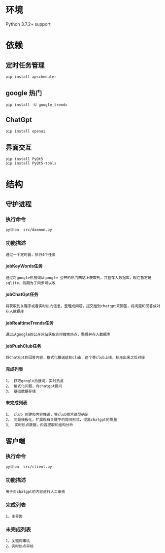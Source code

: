 # 环境
Python 3.7.2+ support

# 依赖
## 定时任务管理
    pip install apscheduler
## google 热门
    pip install -U google_trends
## ChatGpt
    pip install openai
## 界面交互
    pip install PyQt5
    pip install PyQt5-tools

# 结构
## 守护进程
### 执行命令
    python  src/daemon.py
### 功能描述
    通过一个定时器，执行4个任务
#### jobKeyWords任务
    通过将google热搜词从google 公开的热门网站上获取到，并且存入数据库，现在暂定是sqlite，后期为了同步可以改
#### jobChatGpt任务
    将获取到关键字或者实时热门信息，整理成问题，提交给到chatgpt来回答，将问题和回答成对存入数据库
#### jobRealtimeTrends任务
    通过从google的公开网站获取实时搜索热点，整理并存入数据库
#### jobPushClub任务
    将ChatGpt的回答内容，格式化推送给到club，这个等club上线，标准出来之后对接
#### 完成列表
    1， 获取google热搜词，实时热点
    2， 格式化问题，向chatgpt提问
    3， 基础数据存储

#### 未完成列表
    1， club 创建和内容推送，等club技术选型确定
    2， 问题模板化，扩展现有关键字的提问形式，提高chatgpt的质量
    3,  实时热点数据，内容提取和结构分析

## 客户端
### 执行命令
    python  src/client.py
### 功能描述
    用于对chatgpt的内容进行人工审核
### 完成列表
    1，主界面
### 未完成列表
    1，关键词审核
    2，实时热点审核
